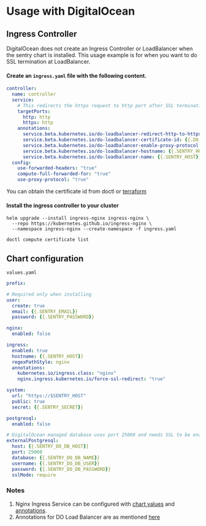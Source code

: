 # Usage with DigitalOcean

## Ingress Controller

DigitalOcean does not create an Ingress Controller or LoadBalancer when the sentry chart is installed.
This usage example is for when you want to do SSL termination at LoadBalancer.

#### Create an `ingress.yaml` file with the following content.

```yaml
controller:
  name: controller
  service:
    # This redirects the https request to http port after SSL termination
    targetPorts:
      http: http
      https: http
    annotations:
      service.beta.kubernetes.io/do-loadbalancer-redirect-http-to-https: "true"
      service.beta.kubernetes.io/do-loadbalancer-certificate-id: {{.DO_CERTIFICATE_ID}}
      service.beta.kubernetes.io/do-loadbalancer-enable-proxy-protocol: "true"
      service.beta.kubernetes.io/do-loadbalancer-hostname: {{.SENTRY_HOST}}
      service.beta.kubernetes.io/do-loadbalancer-name: {{.SENTRY_HOST}}
  config:
    use-forwarded-headers: "true"
    compute-full-forwarded-for: "true"
    use-proxy-protocol: "true"
```

You can obtain the certificate id from doctl or [terraform](https://registry.terraform.io/providers/digitalocean/digitalocean/latest/docs/resources/certificate)

#### Install the ingress controller to your cluster

```shell
helm upgrade --install ingress-nginx ingress-nginx \
  --repo https://kubernetes.github.io/ingress-nginx \
  --namespace ingress-nginx --create-namespace -f ingress.yaml
```

```shell
doctl compute certificate list
```

## Chart configuration

`values.yaml`
```yaml
prefix:

# Required only when installing
user:
  create: true
  email: {{.SENTRY_EMAIL}}
  password: {{.SENTRY_PASSWORD}}

nginx:
  enabled: false

ingress:
  enabled: true
  hostname: {{.SENTRY_HOST}}
  regexPathStyle: nginx
  annotations:
    kubernetes.io/ingress.class: "nginx"
    nginx.ingress.kubernetes.io/force-ssl-redirect: "true"

system:
  url: "https://$SENTRY_HOST"
  public: true
  secret: {{.SENTRY_SECRET}}

postgresql:
  enabled: false

# DigitalOcean managed database uses port 25060 and needs SSL to be enabled
externalPostgresql:
  host: {{.SENTRY_DO_DB_HOST}}
  port: 25060
  database: {{.SENTRY_DO_DB_NAME}}
  username: {{.SENTRY_DO_DB_USER}}
  password: {{.SENTRY_DO_DB_PASSWORD}}
  sslMode: require
```


### Notes

1. Nginx Ingress Service can be configured with [chart values](https://github.com/kubernetes/ingress-nginx/tree/main/charts/ingress-nginx) and [annotations](https://kubernetes.github.io/ingress-nginx/user-guide/nginx-configuration/annotations/).
2. Annotations for DO Load Balancer are as mentioned [here](https://github.com/digitalocean/digitalocean-cloud-controller-manager/blob/master/docs/controllers/services/annotations.md)
